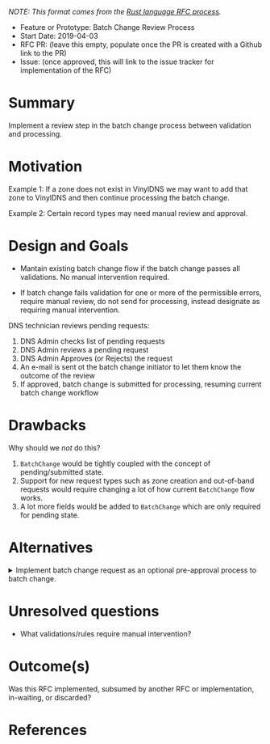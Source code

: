 _NOTE: This format comes from the
[Rust language RFC process](https://github.com/rust-lang/rfcs)._

- Feature or Prototype: Batch Change Review Process
- Start Date: 2019-04-03
- RFC PR: (leave this empty, populate once the PR is created with a Github link to the PR)
- Issue: (once approved, this will link to the issue tracker for implementation of the RFC)

# Summary
[summary]: #summary

Implement a review step in the batch change process between validation and processing.

# Motivation
[motivation]: #motivation

Example 1: If a zone does not exist in VinylDNS we may want to add that zone to VinylDNS and then continue processing the batch change.

Example 2: Certain record types may need manual review and approval.

# Design and Goals
[design]: #design-and-goals

- Mantain existing batch change flow if the batch change passes all validations. No manual intervention required.

- If batch change fails validation for one or more of the permissible errors, require manual review, do not send for processing, instead designate as requiring manual intervention.

DNS technician reviews pending requests:
  1. DNS Admin checks list of pending requests
  1. DNS Admin reviews a pending request
  1. DNS Admin Approves (or Rejects) the request
  1. An e-mail is sent ot the batch change initiator to let them know the outcome of the review
  1. If approved, batch change is submitted for processing, resuming current batch change workflow

# Drawbacks
[drawbacks]: #drawbacks

Why should we *not* do this?

1. `BatchChange` would be tightly coupled with the concept of pending/submitted state.
1. Support for new request types such as zone creation and out-of-band requests would require changing a lot of how current `BatchChange` flow works.
1. A lot more fields would be added to `BatchChange` which are only required for pending state.

# Alternatives
[alternatives]: #alternatives
<details>
<summary>Implement batch change request as an optional pre-approval process to batch change.</summary>

## Design and Goals
1. User submits `BatchChangeRequest` (either through portal form or API request)
1. Validations are run on `BatchChangeRequest` to separate requests that need to be processed manually out-of-band and those that will break off into batch change validations
  1. Most existing requests can flow through batch change validations (eg. create/update/delete supported record types); need to add a create zone and custom request which will be flagged for out-of-band processing. This is also how users would have to submit requests that would otherwise get rejected through normal batch change processing (eg. creating/modifying a high-value domain or unsupported name server, etc.)
1. If there are any batch change validations that fail, reject `BatchChangeRequest` outright (`Denied` status)
1. If all validations pass:
  1. If there are _no_ out-of-band changes, VinylDNS can auto-submit as a batch change for processing, possibly controlled by a flag on the request to auto-complete if possible. (`Implemented` status) *NOTE*: Could have all good batch change requests move into a pending state that needs to be manually approved. (`Submitted` status)
  1. If there are any out-of-band changes in addition to normal batch changes, each change will have a `ManualBatchChangeRequest` item created. (`Submitted` status) Each of these items will have to be flagged as completed before the other in-band `BatchChangeRequest` can be converted to a `BatchChange`.
  1. If there are _only_ out-of-band changes, completing all `ManualBatchChangeRequest` items and submitting will simply mark the `BatchChangeRequest` as `Implemented`.
1. User can cancel a `BatchChangeRequest` that is in `Submitted` status (`Canceled` status)
1. A technician can approve or reject the `BatchChangeRequest`, with the stipulation that approving requires any existing `ManualBatchChangeRequest`s to be marked completed. Approval is a _final_ process which will spawn a corresponding `BatchChange`, if appropriate. This action cannot be undone.

### Pros
1. `BatchChange` data will not be contaminated by tightly coupling a pending batch state, which _may_ consist of solely out-of-band items.
1. New tables and data structures would be created for `BatchChangeRequest` and `ManualBatchChangeRequest`, which allows the data to be cleaner.
1. A lot of the ground work from `BatchChange` can be reused.
1. Could allow a user to edit a `BatchChangeRequest` that is in `Submitted` status.
1. Current implementation of `BatchChange` flow would be completely untouched.
1. Don't need to add new optional attributes to `BatchChange` that would only be relevant for pending support.

### Cons
1. More coding changes required, though a lot more work can happen simultaneously.

### Considerations
1. Since `BatchChangeRequest` would be validating the changes that would be going through `BatchChange`, it may be a good idea to add an overload for `BatchChangeService` which skips validations for `BatchChangeRequest`s that succeed validations to avoid "double processing".

### Design notes
1. Out-of-band items as of this time would only be zone create and some type of custom request. The custom request should simply be a a freeform field for the submitter's comment and another freeform field for DNS technician comments.
</details>

# Unresolved questions
[unresolved]: #unresolved-questions

- What validations/rules require manual intervention?

# Outcome(s)
[outcome]: #outcome

Was this RFC implemented, subsumed by another RFC or implementation, in-waiting,
or discarded?

# References
[references]: #references
